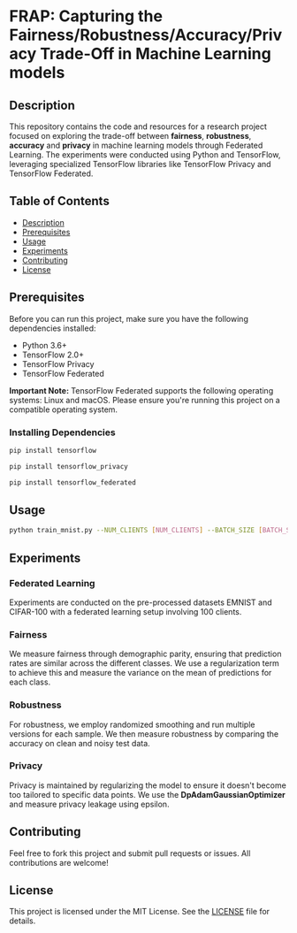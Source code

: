 <!DOCTYPE html>
<html>

<body>

<h1>FRAP: Capturing the Fairness/Robustness/Accuracy/Privacy Trade-Off in Machine Learning models</h1>

<h2>Description</h2>

<p>
  This repository contains the code and resources for a research project focused on exploring the trade-off between <strong>fairness</strong>,
  <strong>robustness</strong>, <strong>accuracy</strong> and <strong>privacy</strong> in machine learning models through Federated Learning. The experiments were conducted using Python and TensorFlow, leveraging specialized TensorFlow libraries like TensorFlow Privacy and TensorFlow Federated.
</p>

<h2>Table of Contents</h2>

<ul>
  <li><a href="#description">Description</a></li>
  <li><a href="#prerequisites">Prerequisites</a></li>
  <li><a href="#usage">Usage</a></li>
  <li><a href="#experiments">Experiments</a></li>
  <li><a href="#contributing">Contributing</a></li>
  <li><a href="#license">License</a></li>
</ul>

<h2>Prerequisites</h2>

<p>     
Before you can run this project, make sure you have the following dependencies installed:

- Python 3.6+ 
- TensorFlow 2.0+ 
- TensorFlow Privacy 
- TensorFlow Federated 

**Important Note:** TensorFlow Federated supports the following operating systems: Linux and macOS. Please ensure you're running this project on a compatible operating system.

### Installing Dependencies

```bash
pip install tensorflow
```
```bash
pip install tensorflow_privacy
```
```bash
pip install tensorflow_federated
```
</p>

<h2>Usage</h2>


```bash
python train_mnist.py --NUM_CLIENTS [NUM_CLIENTS] --BATCH_SIZE [BATCH_SIZE] --EPOCHS [EPOCHS] --f_param [f_param] --r_param [r_param] --l2_norm_clip [l2_norm_clip] --noise_multiplier [noise_multiplier] --number_versions [number_versions] --noise_scale [noise_scale] --num_microbatches [num_microbatches] --learning_rate [learning_rate]
``` 


<h2>Experiments</h2>

<h3>Federated Learning</h3>

<p>
  Experiments are conducted on the pre-processed datasets EMNIST and CIFAR-100 with a federated learning setup
  involving 100 clients.
</p>

<h3>Fairness</h3>

<p>
  We measure fairness through demographic parity, ensuring that prediction rates are similar across the different classes.
  We use a regularization term to achieve this and measure the variance on the mean of predictions for each class.
</p>

<h3>Robustness</h3>

<p>
  For robustness, we employ randomized smoothing and run multiple versions for each sample. We then measure
  robustness by comparing the accuracy on clean and noisy test data.
</p>

<h3>Privacy</h3>

<p>
  Privacy is maintained by regularizing the model to ensure it doesn't become too tailored to specific data points.
  We use the <strong>DpAdamGaussianOptimizer</strong> and measure privacy leakage using epsilon.
</p>

<h2>Contributing</h2>

<p>
  Feel free to fork this project and submit pull requests or issues. All contributions are welcome!
</p>

<h2>License</h2>

<p>
  This project is licensed under the MIT License. See the <a href="LICENSE">LICENSE</a> file for details.
</p>

</body>

</html>
